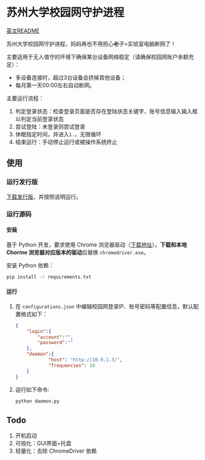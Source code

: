 # 苏州大学校园网守护进程

[英文README](README.en.md)

苏州大学校园网守护进程，妈妈再也不用担心<del>老子</del>>实验室电脑断网了！

主要适用于无人值守的环境下确保某台设备网络稳定（请确保校园网账户余额充足）：
- 多设备连接时，超过3台设备会挤掉其他设备；
- 每月第一天00:00左右自动断网。

主要运行流程：
1. 判定登录状态：检查登录页面是否存在登陆状态关键字、账号信息输入输入框以判定当前登录状态
2. 尝试登陆：未登录则尝试登录
3. 休眠指定时间，并进入`1.`，无限循环
4. 结束运行：手动停止运行或被操作系统终止

## 使用

### 运行发行版

[下载发行版](https://github.com/Les1ie/SUDA-Net-Daemon/releases)，并按照说明运行。

### 运行源码
#### 安装

基于 Python 开发，要求使用 Chrome 浏览器驱动（[下载地址](https://chromedriver.chromium.org/downloads)），**下载和本地 Chorme 浏览器对应版本的驱动**后替换 `chromedriver.exe`。

安装 Python 依赖：

```sh
pip install -r requirements.txt
```

#### 运行
1. 在 `configurations.json` 中编辑校园网登录IP、账号密码等配置信息，默认配置格式如下：

    ```json
    {
        "login":{
            "account":"",
            "password":""
        },
        "daemon":{
                "host": "http://10.9.1.3/",
                "frequencies": 10
        }
    }
    ```

2. 运行如下命令:

    ```sh
    python daemon.py
    ```

## Todo
1. 开机启动
2. 可视化：GUI界面+托盘
3. 轻量化：去除 ChromeDriver 依赖

